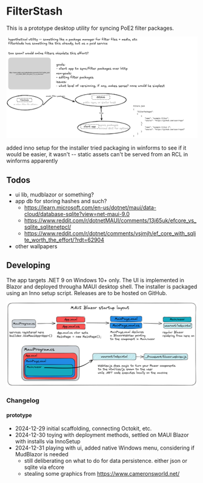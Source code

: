 # FilterStash

This is a prototype desktop utility for syncing PoE2 filter packages.

![general idea](./general-idea.png)

added inno setup for the installer
tried packaging in winforms to see if it would be easier, it wasn't -- static assets can't be served from an RCL in winforms apparently

## Todos
- ui lib, mudblazor or something?
- app db for storing hashes and such?
	- https://learn.microsoft.com/en-us/dotnet/maui/data-cloud/database-sqlite?view=net-maui-9.0
	- https://www.reddit.com/r/dotnetMAUI/comments/13j65uk/efcore_vs_sqlite_sqlitenetpcl/
	- https://www.reddit.com/r/dotnet/comments/vsjmjh/ef_core_with_sqlite_worth_the_effort/?rdt=62904
-  other wallpapers

## Developing

The app targets .NET 9 on Windows 10+ only. The UI is implemented in Blazor and deployed througha MAUI desktop shell. The installer is packaged using an Inno setup script. Releases are to be hosted on GitHub.

![app structure](./app-structure.png)

### Changelog 

#### prototype
- 2024-12-29 initial scaffolding, connecting Octokit, etc.
- 2024-12-30 toying with deployment methods, settled on MAUI Blazor with installs via InnoSetup
- 2024-12-31 playing with ui, added native Windows menu, considering if MudBlazor is needed
	- still deliberating on what to do for data persistence. either json or sqlite via efcore
	- stealing some graphics from https://www.cameronsworld.net/